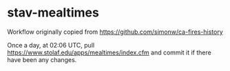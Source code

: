 # stav-mealtimes

Workflow originally copied from <https://github.com/simonw/ca-fires-history>

Once a day, at 02:06 UTC, pull <https://www.stolaf.edu/apps/mealtimes/index.cfm> and commit it if there have been any changes.
